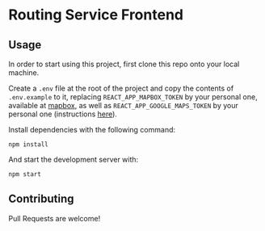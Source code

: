 # Routing Service Frontend

## Usage

In order to start using this project, first clone this repo onto your local machine. 

Create a `.env` file at the root of the project and copy the contents of `.env.example` to it, replacing 
`REACT_APP_MAPBOX_TOKEN` by your personal one, available at [mapbox](www.mapbox.com), as well as `REACT_APP_GOOGLE_MAPS_TOKEN` 
by your personal one (instructions [here](https://developers.google.com/maps/documentation/javascript/get-api-key)).

Install dependencies with the following command:

`npm install`

And start the development server with:

`npm start`

## Contributing

Pull Requests are welcome!
